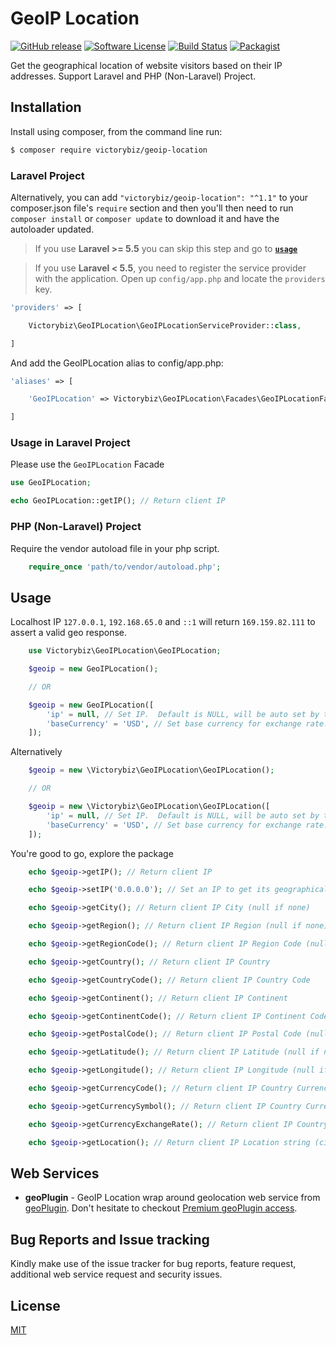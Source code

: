 # GeoIP Location
[![GitHub release](https://img.shields.io/github/release/victorybiz/geoip-location.svg)](https://packagist.org/packages/victorybiz/geoip-location)
[![Software License](https://img.shields.io/badge/license-MIT-brightgreen.svg)](LICENSE)
[![Build Status](https://travis-ci.org/victorybiz/geoip-location.svg?branch=master)](https://travis-ci.org/victorybiz/geoip-location)
[![Packagist](https://img.shields.io/packagist/dt/victorybiz/geoip-location.svg)](https://packagist.org/packages/victorybiz/geoip-location)


Get the geographical location of website visitors based on their IP addresses. Support Laravel and PHP (Non-Laravel) Project.

## Installation
Install using composer, from the command line run:

```bash
$ composer require victorybiz/geoip-location
```
### Laravel Project
Alternatively, you can add `"victorybiz/geoip-location": "^1.1"` to your composer.json file's `require` section and 
then you'll then need to run `composer install` or `composer update` to download it and have the autoloader updated.

> If you use **Laravel >= 5.5** you can skip this step and go to [**`usage`**](https://github.com/victorybiz/geoip-location#usage-in-laravel-project)

>  If you use **Laravel < 5.5**, you need to register the service provider with the application. Open up `config/app.php` and locate the `providers` key.

```php
'providers' => [

    Victorybiz\GeoIPLocation\GeoIPLocationServiceProvider::class,

]
```
And add the GeoIPLocation alias to config/app.php:
```php
'aliases' => [

	'GeoIPLocation' => Victorybiz\GeoIPLocation\Facades\GeoIPLocationFacade::class,

]
```
### Usage in Laravel Project
Please use the `GeoIPLocation` Facade
```php
use GeoIPLocation;

echo GeoIPLocation::getIP(); // Return client IP
```
### PHP (Non-Laravel) Project
Require the vendor autoload file in your php script.

```php
    require_once 'path/to/vendor/autoload.php';
```
## Usage 
 Localhost IP `127.0.0.1`, `192.168.65.0` and `::1` will return `169.159.82.111` to assert a valid geo response.
```php
    use Victorybiz\GeoIPLocation\GeoIPLocation;

    $geoip = new GeoIPLocation(); 

    // OR

    $geoip = new GeoIPLocation([
        'ip' = null, // Set IP.  Default is NULL, will be auto set by the package
        'baseCurrency' = 'USD', // Set base currency for exchange rate. Default is USD
    ]);
```
Alternatively
```php
    $geoip = new \Victorybiz\GeoIPLocation\GeoIPLocation();

    // OR

    $geoip = new \Victorybiz\GeoIPLocation\GeoIPLocation([
        'ip' = null, // Set IP.  Default is NULL, will be auto set by the package
        'baseCurrency' = 'USD', // Set base currency for exchange rate. Default is USD
    ]);
```
You're good to go, explore the package
```php
    echo $geoip->getIP(); // Return client IP

    echo $geoip->setIP('0.0.0.0'); // Set an IP to get its geographical location

    echo $geoip->getCity(); // Return client IP City (null if none)

    echo $geoip->getRegion(); // Return client IP Region (null if none)

    echo $geoip->getRegionCode(); // Return client IP Region Code (null if none)

    echo $geoip->getCountry(); // Return client IP Country

    echo $geoip->getCountryCode(); // Return client IP Country Code

    echo $geoip->getContinent(); // Return client IP Continent 

    echo $geoip->getContinentCode(); // Return client IP Continent Code

    echo $geoip->getPostalCode(); // Return client IP Postal Code (null if none)

    echo $geoip->getLatitude(); // Return client IP Latitude (null if none)

    echo $geoip->getLongitude(); // Return client IP Longitude (null if none)

    echo $geoip->getCurrencyCode(); // Return client IP Country Currency Code (null if none)

    echo $geoip->getCurrencySymbol(); // Return client IP Country Currency Symbol (null if none)

    echo $geoip->getCurrencyExchangeRate(); // Return client IP Country Currency Exchange Rate against NGN (null if none)

    echo $geoip->getLocation(); // Return client IP Location string (city, region, country)
```

## Web Services
* **geoPlugin** - GeoIP Location wrap around geolocation web service from [geoPlugin](http://www.geoplugin.com/). Don't hesitate to checkout [Premium geoPlugin access](http://www.geoplugin.com/premium).

## Bug Reports and Issue tracking 

Kindly make use of the issue tracker for bug reports, feature request, additional web service request and security issues. 

## License
[MIT](http://opensource.org/licenses/MIT) 
